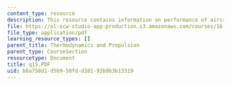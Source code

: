 ```yaml
---
content_type: resource
description: This resource contains information on performance of aircraft engine.
file: https://ol-ocw-studio-app-production.s3.amazonaws.com/courses/16-01-unified-engineering-i-ii-iii-iv-fall-2005-spring-2006/b6a758d1d5b950fdd38193b9b3b13319_q15.PDF
file_type: application/pdf
learning_resource_types: []
parent_title: Thermodynamics and Propulsion
parent_type: CourseSection
resourcetype: Document
title: q15.PDF
uid: b6a758d1-d5b9-50fd-d381-93b9b3b13319
---
```


